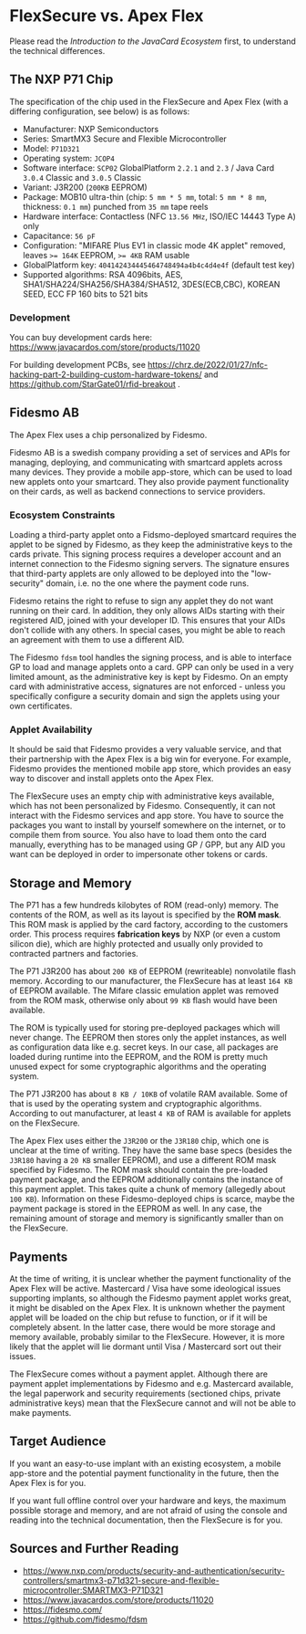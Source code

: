 # FlexSecure vs. Apex Flex

Please read the *Introduction to the JavaCard Ecosystem* first, to understand the technical differences.

## The NXP P71 Chip

The specification of the chip used in the FlexSecure and Apex Flex (with a differing configuration, see below) is as follows:

- Manufacturer: NXP Semiconductors
- Series: SmartMX3 Secure and Flexible Microcontroller
- Model: `P71D321`
- Operating system: `JCOP4`
- Software interface: `SCP02` GlobalPlatform `2.2.1` and `2.3` / Java Card `3.0.4` Classic and `3.0.5` Classic
- Variant: J3R200 (`200KB` EEPROM)
- Package: MOB10 ultra-thin (chip: `5 mm * 5 mm`, total: `5 mm * 8 mm`, thickness: `0.1 mm`) punched from `35 mm` tape reels
- Hardware interface: Contactless (NFC `13.56 MHz`, ISO/IEC 14443 Type A) only
- Capacitance: `56 pF`
- Configuration: "MIFARE Plus EV1 in classic mode 4K applet" removed, leaves `>= 164K` EEPROM, `>= 4KB` RAM usable
- GlobalPlatform key: `404142434445464748494a4b4c4d4e4f` (default test key)
- Supported algorithms: RSA 4096bits, AES, SHA1/SHA224/SHA256/SHA384/SHA512, 3DES(ECB,CBC), KOREAN SEED, ECC FP 160 bits to 521 bits

### Development

You can buy development cards here: https://www.javacardos.com/store/products/11020

For building development PCBs, see https://chrz.de/2022/01/27/nfc-hacking-part-2-building-custom-hardware-tokens/ and https://github.com/StarGate01/rfid-breakout .

## Fidesmo AB

The Apex Flex uses a chip personalized by Fidesmo.

Fidesmo AB is a swedish company providing a set of services and APIs for managing, deploying, and communicating with smartcard applets across many devices. They provide a mobile app-store, which can be used to load new applets onto your smartcard. They also provide payment functionality on their cards, as well as backend connections to service providers.

### Ecosystem Constraints

Loading a third-party applet onto a Fidsmo-deployed smartcard requires the applet to be signed by Fidesmo, as they keep the administrative keys to the cards private. This signing process requires a developer account and an internet connection to the Fidesmo signing servers. The signature ensures that third-party applets are only allowed to be deployed into the "low-security" domain, i.e. no the one where the payment code runs.

Fidesmo retains the right to refuse to sign any applet they do not want running on their card. In addition, they only allows AIDs starting with their registered AID, joined with your developer ID. This ensures that your AIDs don't collide with any others. In special cases, you might be able to reach an agreement with them to use a different AID.

The Fidesmo `fdsm` tool handles the signing process, and is able to interface GP to load and manage applets onto a card. GPP can only be used in a very limited amount, as the administrative key is kept by Fidesmo. On an empty card with administrative access, signatures are not enforced - unless you specifically configure a security domain and sign the applets using your own certificates.

### Applet Availability

It should be said that Fidesmo provides a very valuable service, and that their partnership with the Apex Flex is a big win for everyone. For example, Fidesmo provides the mentioned mobile app store, which provides an easy way to discover and install applets onto the Apex Flex.

The FlexSecure uses an empty chip with administrative keys available, which has not been personalized by Fidesmo. Consequently, it can not interact with the Fidesmo services and app store. You have to source the packages you want to install by yourself somewhere on the internet, or to compile them from source. You also have to load them onto the card manually, everything has to be managed using GP / GPP, but any AID you want can be deployed in order to impersonate other tokens or cards.

## Storage and Memory

The P71 has a few hundreds kilobytes of ROM (read-only) memory. The contents of the ROM, as well as its layout is specified by the **ROM mask**. This ROM mask is applied by the card factory, according to the customers order. This process requires **fabrication keys** by NXP (or even a custom silicon die), which are highly protected and usually only provided to contracted partners and factories.

The P71 J3R200 has about `200 KB` of EEPROM (rewriteable) nonvolatile flash memory. According to our manufacturer, the FlexSecure has at least `164 KB` of EEPROM available. The Mifare classic emulation applet was removed from the ROM mask, otherwise only about `99 KB` flash would have been available.

The ROM is typically used for storing pre-deployed packages which will never change. The EEPROM then stores only the applet instances, as well as configuration data like e.g. secret keys. In our case, all packages are loaded during runtime into the EEPROM, and the ROM is pretty much unused expect for some cryptographic algorithms and the operating system. 

The P71 J3R200 has about `8 KB / 10KB` of volatile RAM available. Some of that is used by the operating system and cryptographic algorithms. According to out manufacturer, at least `4 KB` of RAM is available for applets on the FlexSecure.

The Apex Flex uses either the `J3R200` or the `J3R180` chip, which one is unclear at the time of writing. They have the same base specs (besides the `J3R180` having a `20 KB` smaller EEPROM), and use a different ROM mask specified by Fidesmo. The ROM mask should contain the pre-loaded payment package, and the EEPROM additionally contains the instance of this payment applet. This takes quite a chunk of memory (allegedly about `100 KB`). Information on these Fidesmo-deployed chips is scarce, maybe the payment package is stored in the EEPROM as well. In any case, the remaining amount of storage and memory is significantly smaller than on the FlexSecure.

## Payments

At the time of writing, it is unclear whether the payment functionality of the Apex Flex will be active. Mastercard / Visa have some ideological issues supporting implants, so although the Fidesmo payment applet works great, it might be disabled on the Apex Flex. It is unknown whether the payment applet will be loaded on the chip but refuse to function, or if it will be completely absent. In the latter case, there would be more storage and memory available, probably similar to the FlexSecure. However, it is more likely that the applet will lie dormant until Visa / Mastercard sort out their issues.

The FlexSecure comes without a payment applet. Although there are payment applet implementations by Fidesmo and e.g. Mastercard available, the legal paperwork and security requirements (sectioned chips, private administrative keys) mean that the FlexSecure cannot and will not be able to make payments.

## Target Audience

If you want an easy-to-use implant with an existing ecosystem, a mobile app-store and the potential payment functionality in the future, then the Apex Flex is for you.

If you want full offline control over your hardware and keys, the maximum possible storage and memory, and are not afraid of using the console and reading into the technical documentation, then the FlexSecure is for you.

## Sources and Further Reading

- https://www.nxp.com/products/security-and-authentication/security-controllers/smartmx3-p71d321-secure-and-flexible-microcontroller:SMARTMX3-P71D321
- https://www.javacardos.com/store/products/11020
- https://fidesmo.com/
- https://github.com/fidesmo/fdsm
